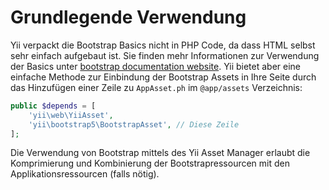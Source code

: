 Grundlegende Verwendung
=======================

Yii verpackt die Bootstrap Basics nicht in PHP Code, da dass HTML selbst sehr einfach aufgebaut ist. Sie finden mehr 
Informationen zur Verwendung der Basics unter [bootstrap documentation website](https://getbootstrap.com/docs/). Yii bietet
aber eine einfache Methode zur Einbindung der Bootstrap Assets in Ihre Seite durch das Hinzufügen einer Zeile zu `AppAsset.ph`
im `@app/assets` Verzeichnis:

```php
public $depends = [
    'yii\web\YiiAsset',
    'yii\bootstrap5\BootstrapAsset', // Diese Zeile
];
```

Die Verwendung von Bootstrap mittels des Yii Asset Manager erlaubt die Komprimierung und Kombinierung der Bootstrapressourcen
mit den Applikationsressourcen (falls nötig).
